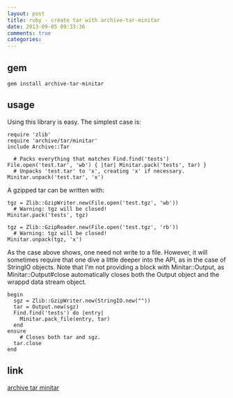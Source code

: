 ```yaml
---
layout: post
title: ruby - create tar with archive-tar-minitar
date: 2013-09-05 09:33:36
comments: true
categories: 
---
```

## gem

    gem install archive-tar-minitar

## usage

Using this library is easy. The simplest case is:

    require 'zlib'
    require 'archive/tar/minitar'
    include Archive::Tar
    
      # Packs everything that matches Find.find('tests')
    File.open('test.tar', 'wb') { |tar| Minitar.pack('tests', tar) }
      # Unpacks 'test.tar' to 'x', creating 'x' if necessary.
    Minitar.unpack('test.tar', 'x')

A gzipped tar can be written with:

    tgz = Zlib::GzipWriter.new(File.open('test.tgz', 'wb'))
      # Warning: tgz will be closed!
    Minitar.pack('tests', tgz)
    
    tgz = Zlib::GzipReader.new(File.open('test.tgz', 'rb'))
      # Warning: tgz will be closed!
    Minitar.unpack(tgz, 'x')

As the case above shows, one need not write to a file. However, it will sometimes require that one dive a little deeper into the API, as in the case of StringIO objects. Note that I'm not providing a block with Minitar::Output, as Minitar::Output#close automatically closes both the Output object and the wrappd data stream object.

    begin
      sgz = Zlib::GzipWriter.new(StringIO.new(""))
      tar = Output.new(sgz)
      Find.find('tests') do |entry|
        Minitar.pack_file(entry, tar)
      end
    ensure
        # Closes both tar and sgz.
      tar.close
    end

## link

[archive tar minitar](http://rubydoc.info/gems/archive-tar-minitar/0.5.2/frames)
